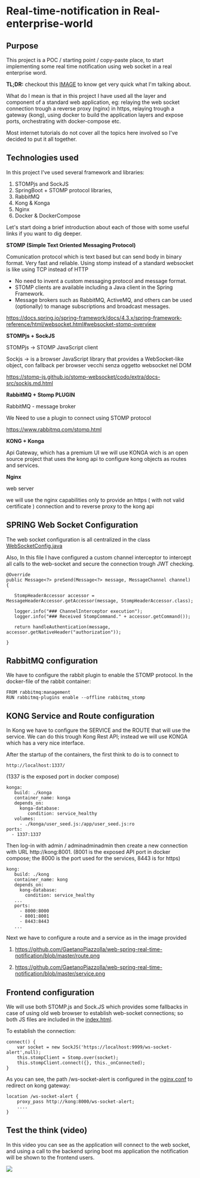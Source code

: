 # Real-time-notification in Real-enterprise-world

## Purpose 
This project is a POC / starting point / copy-paste place, to start implementing some real time notification using web socket in a real enterprise word.

**TL;DR:** checkout this [IMAGE](https://github.com/GaetanoPiazzolla/web-spring-real-time-notification/blob/master/connection.png) to know get very quick what I'm talking about.

What do I mean is that in this project I have used all the layer and component of a standard web application, eg: relaying the web socket connection trough a reverse proxy (nginx) in https, relaying trough a gateway (kong), using docker to build the application layers and expose ports, orchestrating with docker-compose etc.

Most internet tutorials do not cover all the topics here involved so I've decided to put it all together. 


## Technologies used
In this project I've used several framework and libraries:

1) STOMPjs and SockJS
2) SpringBoot + STOMP protocol libraries, 
3) RabbitMQ
4) Kong & Konga
5) Nginx
6) Docker & DockerCompose

Let's start doing a brief introduction about each of those with some useful links if you want to dig deeper.

**STOMP (Simple Text Oriented Messaging Protocol)**

Comunication protocol which is text based but can send body in binary format. Very fast and reliable. Using stomp instead of a standard websocket is like using TCP instead of HTTP 

- No need to invent a custom messaging protocol and message format.
- STOMP clients are available including a Java client in the Spring Framework.
- Message brokers such as RabbitMQ, ActiveMQ, and others can be used (optionally) to manage subscriptions and broadcast messages.

https://docs.spring.io/spring-framework/docs/4.3.x/spring-framework-reference/html/websocket.html#websocket-stomp-overview

**STOMPjs + SockJS**

STOMPjs -> STOMP JavaScript client

Sockjs -> is a browser JavaScript library that provides a WebSocket-like object, 
	con fallback per browser vecchi 
	senza oggetto websocket nel DOM
	
https://stomp-js.github.io/stomp-websocket/codo/extra/docs-src/sockjs.md.html

**RabbitMQ + Stomp PLUGIN**

RabbitMQ - message broker

We Need to use a plugin to connect using STOMP protocol

https://www.rabbitmq.com/stomp.html 

**KONG + Konga**

Api Gateway, which has a premium UI
we will use KONGA wich is an open source project that uses the kong api to configure kong objects as routes and services.

**Nginx**

web server

we will use the nginx capabilities only to provide an https ( with not valid certificate ) connection
and to reverse proxy to the kong api


## SPRING Web Socket Configuration 

The web socket configuration is all centralized in the class [WebSocketConfig.java](https://github.com/GaetanoPiazzolla/web-spring-real-time-notification/blob/master/spring-ms/src/main/java/com/gpiazzolla/configuration/WebSocketConfig.java)

Also, In this file I have configured a custom channel interceptor to intercept all calls to the web-socket and secure the connection trough JWT checking.
            
    @Override
	public Message<?> preSend(Message<?> message, MessageChannel channel) {

	   StompHeaderAccessor accessor = MessageHeaderAccessor.getAccessor(message, StompHeaderAccessor.class);

	   logger.info("### ChannelInterceptor execution");
	   logger.info("### Received StompCommand." + accessor.getCommand());
				
	   return handleAuthentication(message, accessor.getNativeHeader("authorization"));
				
	}

## RabbitMQ configuration

We have to configure the rabbit plugin to enable the STOMP protocol. In the docker-file of the rabbit container:

    FROM rabbitmq:management
    RUN rabbitmq-plugins enable --offline rabbitmq_stomp

## KONG Service and Route configuration 
In Kong we have to configure the SERVICE and the ROUTE that will use the service.
We can do this trough Kong Rest API; instead we will use KONGA which has a very nice interface.

After the startup of the containers, the first think to do is to connect to 

    http://localhost:1337/
    
(1337 is the exposed port in docker compose)

    konga:
       build: ./konga
       container_name: konga
       depends_on:
         konga-database:
            condition: service_healthy
       volumes:
         - ./konga/user_seed.js:/app/user_seed.js:ro
    ports:
      - 1337:1337

Then log-in with admin / adminadminadmin then create a new connection with URL http://kong:8001.
(8001 is the exposed API port in docker compose; the 8000 is the port used for the services, 8443 is for https)

    kong:
       build: ./kong
       container_name: kong
       depends_on:
         kong-database:
           condition: service_healthy
       ...
       ports:
         - 8000:8000
         - 8001:8001
         - 8443:8443
       ...


Next we have to configure a route and a service as in the image provided

1) https://github.com/GaetanoPiazzolla/web-spring-real-time-notification/blob/master/route.png

2) https://github.com/GaetanoPiazzolla/web-spring-real-time-notification/blob/master/service.png

## Frontend configuration

We will use both STOMP.js and Sock.JS which provides some fallbacks in case of using old web browser to establish web-socket connections; 
so both JS files are included in the [index.html](https://github.com/GaetanoPiazzolla/web-spring-real-time-notification/blob/master/frontend/index.html).

To establish the connection: 

    connect() {
        var socket = new SockJS('https://localhost:9999/ws-socket-alert',null);
        this.stompClient = Stomp.over(socket);  
        this.stompClient.connect({}, this._onConnected);
    }

As you can see, the path /ws-socket-alert is configured in the [nginx.conf](https://github.com/GaetanoPiazzolla/web-spring-real-time-notification/blob/master/frontend/nginx/nginx.conf) to redirect on kong gateway:

    location /ws-socket-alert {
	    proxy_pass http://kong:8000/ws-socket-alert;
	    ....
	}


## Test the think (video) 

In this video you can see as the application will connect to the web socket, and using a call to the backend spring boot ms application
the notification will be shown to the frontend users.

![](test.gif)


